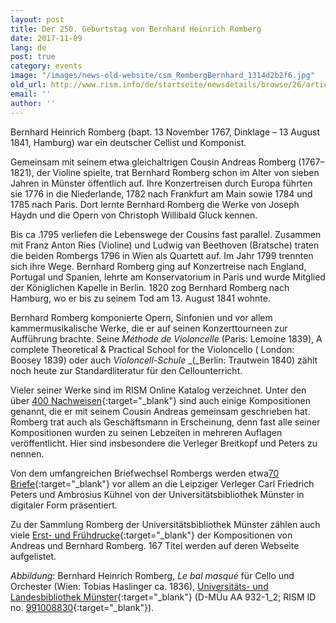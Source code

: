 ```yaml
---
layout: post
title: Der 250. Geburtstag von Bernhard Heinrich Romberg
date: 2017-11-09
lang: de
post: true
category: events
image: "/images/news-old-website/csm_RombergBernhard_1314d2b2f6.jpg"
old_url: http://www.rism.info/de/startseite/newsdetails/browse/26/article/64/the-250th-birthday-of-bernhard-heinrich-romberg.html
email: ''
author: ''
---
```


Bernhard Heinrich Romberg (bapt. 13 November 1767, Dinklage – 13 August 1841, Hamburg) war ein deutscher Cellist und Komponist.

Gemeinsam mit seinem etwa gleichaltrigen Cousin Andreas Romberg (1767–1821), der Violine spielte, trat Bernhard Romberg schon im Alter von sieben Jahren in Münster öffentlich auf. Ihre Konzertreisen durch Europa führten sie 1776 in die Niederlande, 1782 nach Frankfurt am Main sowie 1784 und 1785 nach Paris. Dort lernte Bernhard Romberg die Werke von Joseph Haydn und die Opern von Christoph Willibald Gluck kennen.

Bis ca .1795 verliefen die Lebenswege der Cousins fast parallel. Zusammen mit Franz Anton Ries (Violine) und Ludwig van Beethoven (Bratsche) traten die beiden Rombergs 1796 in Wien als Quartett auf. Im Jahr 1799 trennten sich ihre Wege. Bernhard Romberg ging auf Konzertreise nach England, Portugal und Spanien, lehrte am Konservatorium in Paris und wurde Mitglied der Königlichen Kapelle in Berlin. 1820 zog Bernhard Romberg nach Hamburg, wo er bis zu seinem Tod am 13. August 1841 wohnte.

Bernhard Romberg komponierte Opern, Sinfonien und vor allem kammermusikalische Werke, die er auf seinen Konzerttourneen zur Aufführung brachte. Seine _Méthode de Violoncelle_ (Paris: Lemoine 1839), A complete Theoretical & Practical School for the Violoncello ( London: Boosey 1839) oder auch _Violoncell-Schule_ _(_Berlin: Trautwein 1840) zählt noch heute zur Standardliteratur für den Cellounterricht.

Vieler seiner Werke sind im RISM Online Katalog verzeichnet. Unter den über [400 Nachweisen](https://opac.rism.info/search?View=rism&author=Romberg+Bernhard){:target="_blank"} sind auch einige Kompositionen genannt, die er mit seinem Cousin Andreas gemeinsam geschrieben hat. Romberg trat auch als Geschäftsmann in Erscheinung, denn fast alle seiner Kompositionen wurden zu seinen Lebzeiten in mehreren Auflagen veröffentlicht. Hier sind insbesondere die Verleger Breitkopf und Peters zu nennen.

Von dem umfangreichen Briefwechsel Rombergs werden etwa[70 Briefe](https://sammlungen.ulb.uni-muenster.de/nav/classification/4224596){:target="_blank"} vor allem an die Leipziger Verleger Carl Friedrich Peters und Ambrosius Kühnel von der Universitätsbibliothek Münster in digitaler Form präsentiert.

Zu der Sammlung Romberg der Universitätsbibliothek Münster zählen auch viele [Erst- und Frühdrucke](https://sammlungen.ulb.uni-muenster.de/ulbms/nav/classification/4180434){:target="_blank"} der Kompositionen von Andreas und Bernhard Romberg. 167 Titel werden auf deren Webseite aufgelistet.

_Abbildung_: Bernhard Heinrich Romberg, _Le bal masqué_ für Cello und Orchester (Wien: Tobias Haslinger ca. 1836), [Universitäts- und Landesbibliothek Münster](https://sammlungen.ulb.uni-muenster.de/hd/content/pageview/4276781){:target="_blank"} (D-MÜu AA 932-1\_2; RISM ID no. [991008830](https://opac.rism.info/search?id=00000991008830&Language=en){:target="_blank"}).